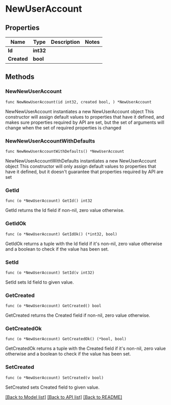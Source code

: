 # NewUserAccount

## Properties

Name | Type | Description | Notes
------------ | ------------- | ------------- | -------------
**Id** | **int32** |  | 
**Created** | **bool** |  | 

## Methods

### NewNewUserAccount

`func NewNewUserAccount(id int32, created bool, ) *NewUserAccount`

NewNewUserAccount instantiates a new NewUserAccount object
This constructor will assign default values to properties that have it defined,
and makes sure properties required by API are set, but the set of arguments
will change when the set of required properties is changed

### NewNewUserAccountWithDefaults

`func NewNewUserAccountWithDefaults() *NewUserAccount`

NewNewUserAccountWithDefaults instantiates a new NewUserAccount object
This constructor will only assign default values to properties that have it defined,
but it doesn't guarantee that properties required by API are set

### GetId

`func (o *NewUserAccount) GetId() int32`

GetId returns the Id field if non-nil, zero value otherwise.

### GetIdOk

`func (o *NewUserAccount) GetIdOk() (*int32, bool)`

GetIdOk returns a tuple with the Id field if it's non-nil, zero value otherwise
and a boolean to check if the value has been set.

### SetId

`func (o *NewUserAccount) SetId(v int32)`

SetId sets Id field to given value.


### GetCreated

`func (o *NewUserAccount) GetCreated() bool`

GetCreated returns the Created field if non-nil, zero value otherwise.

### GetCreatedOk

`func (o *NewUserAccount) GetCreatedOk() (*bool, bool)`

GetCreatedOk returns a tuple with the Created field if it's non-nil, zero value otherwise
and a boolean to check if the value has been set.

### SetCreated

`func (o *NewUserAccount) SetCreated(v bool)`

SetCreated sets Created field to given value.



[[Back to Model list]](../README.md#documentation-for-models) [[Back to API list]](../README.md#documentation-for-api-endpoints) [[Back to README]](../README.md)



